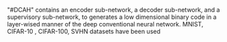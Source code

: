 "#DCAH" 
contains an encoder sub-network, a decoder sub-network, and a supervisory sub-network, 
to generates a low dimensional binary code in a layer-wised manner of the deep conventional neural network.
MNIST, CIFAR-10 , CIFAR-100, SVHN datasets have been used
